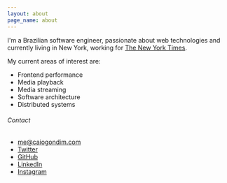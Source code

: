 ```yaml
---
layout: about
page_name: about
---
```


I'm a Brazilian software engineer, passionate about web technologies and currently living in New
York, working for <a href="https://mobile.nytimes.com" target="_blank">The New York Times</a>.

My current areas of interest are:
- Frontend performance
- Media playback
- Media streaming
- Software architecture
- Distributed systems

<h6 class="u-separator">Contact</h6>
<ul>
  <li><a href="mailto://me@caiogondim.com">me@caiogondim.com</a></li>
  <li><a href="https://twitter.com/@caio_gondim" target="_blank">Twitter</a></li>
  <li><a href="https://github.com/caiogondim" target="_blank">GitHub</a></li>
  <li><a href="https://linkedin.com/in/cgondim" target="_blank">LinkedIn</a></li>
  <li><a href="https://instagram.com/caiogondim" target="_blank">Instagram</a></li>
</ul>
